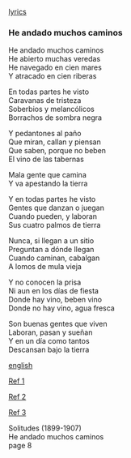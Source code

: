 
[lyrics](https://www.google.com/search?q=%22he+andado+muchos+caminos%22&oq=%22he+andado+muchos+caminos%22&aqs=chrome..69i57j0i512j46i512l2j0i512l6.6818j0j7&sourceid=chrome&ie=UTF-8#wptab=si:AHuW2sQWfvvQgZfXGVdY21WT_8UEMu43rPka4wo8z-Fx9-O4bWMuMIQRy5C5zfsOsU7Iat_xE9SpRMQ2tL7YioKfpvbdCR2A0JaeN7pCjdlYUmv8RazwPE2DszltBVh9uH-aHwTBfCGB_dym9Z2-Fa6dqDuaFy7wdFNwVUvsvzZQ3v7cmgqGUzp3VMC_VLUl0A85eBI6fSYq)

### He andado muchos caminos

He andado muchos caminos  
He abierto muchas veredas  
He navegado en cien mares  
Y atracado en cien riberas

En todas partes he visto  
Caravanas de tristeza  
Soberbios y melancólicos  
Borrachos de sombra negra  

Y pedantones al paño  
Que miran, callan y piensan  
Que saben, porque no beben  
El vino de las tabernas  

Mala gente que camina  
Y va apestando la tierra

Y en todas partes he visto  
Gentes que danzan o juegan  
Cuando pueden, y laboran  
Sus cuatro palmos de tierra  

Nunca, si llegan a un sitio  
Preguntan a dónde llegan  
Cuando caminan, cabalgan  
A lomos de mula vieja

Y no conocen la prisa  
Ni aun en los días de fiesta  
Donde hay vino, beben vino  
Donde no hay vino, agua fresca

Son buenas gentes que viven  
Laboran, pasan y sueñan  
Y en un día como tantos  
Descansan bajo la tierra

[english](./../poetry/machado/andado_muchos_caminos.md)

[Ref 1](https://allpoetry.com/He-Andado-Muchos-Caminos#tr_8530357)

[Ref 2](http://www.amnistiacatalunya.org/edu/2/dudh/dudh-a.machado2.html)

[Ref 3](https://en.wikisource.org/wiki/Translation:I_Have_Walked_Many_Paths)

Solitudes (1899-1907)  
He andado muchos caminos  
page 8

